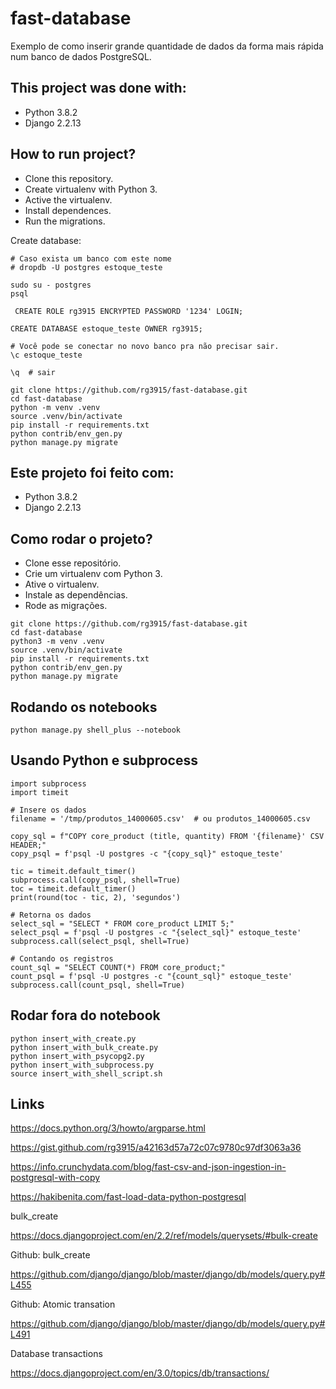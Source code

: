 # fast-database

Exemplo de como inserir grande quantidade de dados da forma mais rápida num banco de dados PostgreSQL.

## This project was done with:

* Python 3.8.2
* Django 2.2.13

## How to run project?

* Clone this repository.
* Create virtualenv with Python 3.
* Active the virtualenv.
* Install dependences.
* Run the migrations.

Create database:

```
# Caso exista um banco com este nome
# dropdb -U postgres estoque_teste

sudo su - postgres
psql

 CREATE ROLE rg3915 ENCRYPTED PASSWORD '1234' LOGIN;

CREATE DATABASE estoque_teste OWNER rg3915;

# Você pode se conectar no novo banco pra não precisar sair.
\c estoque_teste

\q  # sair
```


```
git clone https://github.com/rg3915/fast-database.git
cd fast-database
python -m venv .venv
source .venv/bin/activate
pip install -r requirements.txt
python contrib/env_gen.py
python manage.py migrate
```

## Este projeto foi feito com:

* Python 3.8.2
* Django 2.2.13

## Como rodar o projeto?

* Clone esse repositório.
* Crie um virtualenv com Python 3.
* Ative o virtualenv.
* Instale as dependências.
* Rode as migrações.

```
git clone https://github.com/rg3915/fast-database.git
cd fast-database
python3 -m venv .venv
source .venv/bin/activate
pip install -r requirements.txt
python contrib/env_gen.py
python manage.py migrate
```

## Rodando os notebooks

```
python manage.py shell_plus --notebook
```

## Usando Python e subprocess

```
import subprocess
import timeit

# Insere os dados
filename = '/tmp/produtos_14000605.csv'  # ou produtos_14000605.csv

copy_sql = f"COPY core_product (title, quantity) FROM '{filename}' CSV HEADER;"
copy_psql = f'psql -U postgres -c "{copy_sql}" estoque_teste'

tic = timeit.default_timer()
subprocess.call(copy_psql, shell=True)
toc = timeit.default_timer()
print(round(toc - tic, 2), 'segundos')
```


```
# Retorna os dados
select_sql = "SELECT * FROM core_product LIMIT 5;"
select_psql = f'psql -U postgres -c "{select_sql}" estoque_teste'
subprocess.call(select_psql, shell=True)
```


```
# Contando os registros
count_sql = "SELECT COUNT(*) FROM core_product;"
count_psql = f'psql -U postgres -c "{count_sql}" estoque_teste'
subprocess.call(count_psql, shell=True)
```
## Rodar fora do notebook

```
python insert_with_create.py
python insert_with_bulk_create.py
python insert_with_psycopg2.py
python insert_with_subprocess.py
source insert_with_shell_script.sh
```



## Links

https://docs.python.org/3/howto/argparse.html

https://gist.github.com/rg3915/a42163d57a72c07c9780c97df3063a36

https://info.crunchydata.com/blog/fast-csv-and-json-ingestion-in-postgresql-with-copy

https://hakibenita.com/fast-load-data-python-postgresql

bulk_create

https://docs.djangoproject.com/en/2.2/ref/models/querysets/#bulk-create

Github: bulk_create

https://github.com/django/django/blob/master/django/db/models/query.py#L455

Github: Atomic transation

https://github.com/django/django/blob/master/django/db/models/query.py#L491

Database transactions

https://docs.djangoproject.com/en/3.0/topics/db/transactions/

